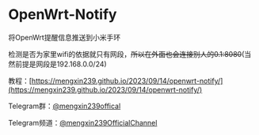 # OpenWrt-Notify
将OpenWrt提醒信息推送到小米手环

检测是否为家里wifi的依据就只有网段，~~所以在外面也会连接别人的0.1:8080~~(当然前提是网段是192.168.0.0/24)

教程：[https://mengxin239.github.io/2023/09/14/openwrt-notify/](https://mengxin239.github.io/2023/09/14/openwrt-notify/)

Telegram群：[@mengxin239offical](https://t.me/mengxin239offical)

Telegram频道：[@mengxin239OfficialChannel](https://t.me/mengxin239OfficialChannel)
